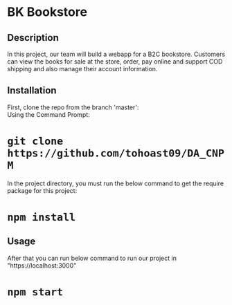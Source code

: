 # BK Bookstore
## Description
In this project, our team will build a webapp for a B2C bookstore. Customers can view the books for sale at the store, order, pay online and support COD shipping and also manage their account information. 
## Installation
First, clone the repo from the branch 'master':<br/>
Using the Command Prompt: 
# `git clone https://github.com/tohoast09/DA_CNPM`

In the project directory, you must run the below command to get the require package for this project:

# `npm install`
## Usage
After that you can run below command to run our project in "https://localhost:3000"
# `npm start`


